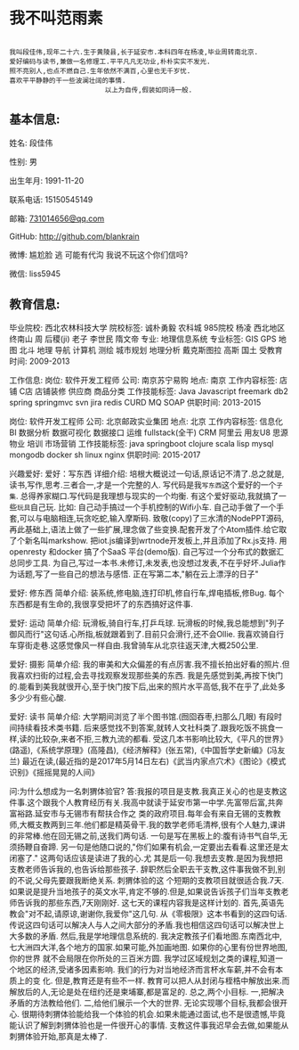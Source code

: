 # 我不叫范雨素

```

我叫段佳伟,现年二十六.生于黄陵县,长于延安市.本科四年在杨凌,毕业周转南北京.
爱好编码与读书,兼做一名修理工.平平凡凡无功业,朴朴实实不发光.
照不亮别人,也点不燃自己.生年依然不满百,心里也无千岁忧.
喜欢平平静静的干一些波澜壮阔的事情.
                        以上为自传,假装如同诗一般.

```


## 基本信息:
姓名: 段佳伟

性别: 男

出生年月: 1991-11-20

联系电话: 15150545149

邮箱: 731014656@qq.com

GitHub: http://github.com/blankrain

微博: 尴尬脸 逃 可能有代沟 我说不玩这个你们信吗?

微信: liss5945


## 教育信息:
毕业院校: 西北农林科技大学
院校标签: 诚朴勇毅 农科城 985院校 杨凌 西北地区  终南山 周 后稷(ji)  老子 李世民 隋文帝
专业: 地理信息系统
专业标签: GIS GPS 地图 北斗 地理 导航 计算机 测绘 城市规划 地理分析 戴克斯图拉 高斯 国土
受教育时间: 2009-2013

工作信息:
岗位: 软件开发工程师
公司: 南京苏宁易购
地点: 南京
工作内容标签: 店铺 C店 店铺装修 供应商 商品分类 
工作技能标签: Java Javascript freemark db2 spring springmvc svn jira redis CURD MQ SOAP
供职时间: 2013-2015

岗位: 软件开发工程师
公司: 北京邮政实业集团
地点: 北京
工作内容标签: 信息化 BI 数据分析 数据可视化 数据接口 运维 fullstack(全干) CRM 阿里云 用友U8 思源物业 培训 市场营销
工作技能标签: java springboot clojure scala lisp mysql mongodb docker sh linux nginx 
供职时间: 2015-2017

兴趣爱好:
爱好：写东西
详细介绍: 
    培根大概说过一句话,原话记不清了.总之就是,读书,写作,思考.三者合一,才是一个完整的人.
    写代码是我`写东西`这个爱好的一个`子集`.
    总得养家糊口.写代码是我理想与现实的一个均衡. 有这个爱好驱动,我就搞了一些`玩具`自己玩. 
    比如: 
          自己动手搞过一个手机控制的Wifi小车. 
          自己动手做了一个手套,可以与电脑相连,玩贪吃蛇,输入摩斯码.
          致敬(copy)了三水清的NodePPT源码,再此基础上,语法上做了一些扩展,理念做了些变换.配套开发了个Atom插件.给它取了个新名叫markshow.
          把iot.js编译到wrtnode开发板上,并且添加了Rx.js支持.
          用openresty 和docker 搞了个SaaS 平台(demo版).
          自己写过一个分布式的数据汇总同步工具.
   为自己,写过一本书.未修订,未发表,也没想过发表,不在乎好坏.Julia作为话题,写了一些自己的想法与感悟.
   正在写第二本,"躺在云上漂浮的日子"

爱好: 修东西
简单介绍: 装系统,修电脑,连打印机,修自行车,焊电插板,修Bug. 
        每个东西都是有生命的,我很享受把坏了的东西搞好这件事.

爱好: 运动
简单介绍: 玩滑板,骑自行车,打乒乓球.
    玩滑板的时候,我总能想到"列子御风而行"这句话.心所指,板就跟着到了.目前只会滑行,还不会Ollie.
    我喜欢骑自行车穿街走巷.这感觉像风一样自由.我曾骑车从北京往返天津,大概250公里.

爱好: 摄影
简单介绍: 我的审美和大众偏差的有点厉害.我不擅长拍出好看的照片.但我喜欢扫街的过程,会去寻找观察发现那些美的东西.
         我是先感觉到美,再按下快门的.能看到美我就很开心,至于快门按下后,出来的照片水平高低,我不在乎了,此处多多少少有些心酸.

爱好: 读书
简单介绍: 大学期间浏览了半个图书馆.(囫囵吞枣,扫那么几眼)
         有段时间持续看技术类书籍. 后来感觉找不到答案,就转人文社科类了.跟我吃饭不挑食一样,读的比较杂,来者不拒,三教九流的都看.
         受这几本书影响比较大,《平凡的世界》(路遥),《系统学原理》(高隆昌),《经济解释》(张五常),《中国哲学史新编》(冯友兰)
         最近在读,(最近指的是2017年5月14日左右)《武当内家点穴术》《图论》《模式识别》《摇摇晃晃的人间》

问:为什么想成为一名刺猬体验官?
答:我报的项目是支教.我真正关心的也是支教这件事.这个跟我个人教育经历有关.我高中就读于延安市第一中学.先富带后富,共奔富裕路.延安市与无锡市有帮扶合作之
类的政府项目.每年会有来自无锡的支教教师,大概支教两到三年.他们都是精英骨干.我的数学老师毛清桦,很有个人魅力,课讲的非常棒.他在回无锡之前,送我们两句话.
一句是写在黑板上的:腹有诗书气自华,无须扬鞭自奋蹄. 另一句是他随口说的,"你们如果有机会,一定要出去看看.这里还是太闭塞了." 这两句话应该是读进了我的心.尤
其是后一句.我想去支教.是因为我想把支教老师告诉我的,也告诉给那些孩子. 辞职然后全职去干支教,这件事我做不到,别的不说,父母先要跟我断绝关系. 刺猬体验的这
个短期的支教项目就很适合我.7天.如果说是提升当地孩子的英文水平,肯定不够的.但是,如果说告诉孩子们当年支教老师告诉我的那些东西,7天刚刚好.
这七天的课程内容我是这样计划的. 
首先,英语先教会"对不起,请原谅,谢谢你,我爱你"这几句. 从《零极限》这本书看到的这四句话.传说这四句话可以解决人与人之间大部分的矛盾.我也相信这四句话可以解决世上大多数的矛盾. 
然后,我是学地理信息系统的. 我决定教孩子们看地图.东南西北中,七大洲四大洋,各个地方的国家.如果可能,外加画地图. 如果你的心里有份世界地图,你的世界
就不会局限在你所处的三百米方圆.  我学过区域规划之类的课程,知道一个地区的经济,受诸多因素影响. 我们的行为对当地经济而言杯水车薪,并不会有本质上的变
化. 但是,教育还是有些不一样. 教育可以把人从封闭与桎梏中解放出来.而解放后的人,无论是处在纽约还是柬埔寨,都是富足的.
总之,两个小目标. 一,把解决矛盾的方法教给他们. 二,给他们展示一个大的世界. 无论实现哪个目标,我都会很开心.
很期待刺猬体验能给我一个体验的机会.如果未能通过面试,也不是很遗憾,毕竟能认识了解到刺猬体验也是一件很开心的事情.
支教这件事我迟早会去做,如果能从刺猬体验开始,那真是太棒了.
